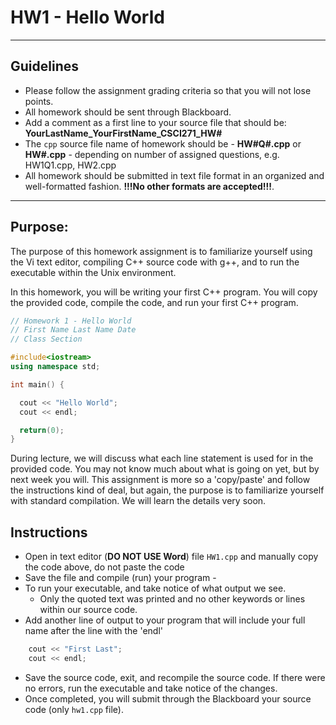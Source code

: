 # HW1 - Hello World

---

## Guidelines

- Please follow the assignment grading criteria so that you will not lose points.
- All homework should be sent through Blackboard.
- Add a comment as a first line to your source file that should be: **YourLastName_YourFirstName_CSCI271_HW#**
- The `cpp` source file name of homework should be - **HW#Q#.cpp** or **HW#.cpp** - depending on number of assigned questions, e.g. HW1Q1.cpp, HW2.cpp
- All homework should be submitted in text file format in an organized and well-formatted fashion. **!!!No other formats are accepted!!!**.

---

## Purpose:
The purpose of this homework assignment is to familiarize yourself using the Vi text editor, compiling C++ source code with g++, and to run the executable within the Unix environment.

In this homework, you will be writing your first C++ program. You will copy the provided code, compile the code, and run your first C++ program.

```c++
// Homework 1 - Hello World
// First Name Last Name Date
// Class Section

#include<iostream>
using namespace std;

int main() {

  cout << "Hello World";
  cout << endl;

  return(0);
}
```

During lecture, we will discuss what each line statement is used for in the provided code. You may not know much about what is going on yet, but by next week you will. This assignment is more so a 'copy/paste' and follow the instructions kind of deal, but again, the purpose is to familiarize yourself with standard compilation. We will learn the details very soon.

## Instructions

- Open in text editor (**DO NOT USE Word**) file `HW1.cpp` and manually copy the code above, do not paste the code
- Save the file and compile (run) your program -
- To run your executable, and take notice of what output we see.                 
    - Only the quoted text was printed and no other keywords or lines within our source code.
- Add another line of output to your program that will include your full name after the line with the 'endl'
```c++
    cout << "First Last";
    cout << endl;
```
- Save the source code, exit, and recompile the source code. If there were no errors, run the executable and take notice of the changes.
- Once completed, you will submit through the Blackboard your source code (only `hw1.cpp` file).
